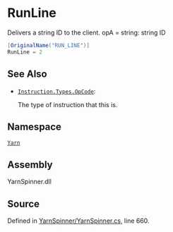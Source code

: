 # RunLine

Delivers a string ID to the client. opA = string: string ID

```csharp
[OriginalName("RUN_LINE")]
RunLine = 2
```

## See Also

* [`Instruction.Types.OpCode`](./): 

  The type of instruction that this is.

## Namespace

[`Yarn`](../)

## Assembly

YarnSpinner.dll

## Source

Defined in [YarnSpinner/YarnSpinner.cs](https://github.com/YarnSpinnerTool/YarnSpinner//blob/develop/YarnSpinner/YarnSpinner.cs#L660), line 660.

